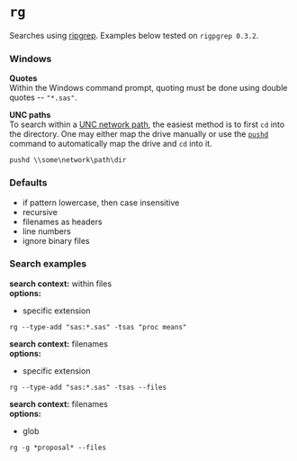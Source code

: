 # `rg`

Searches using [ripgrep](https://github.com/BurntSushi/ripgrep).  Examples below tested on `rigpgrep 0.3.2`.

### Windows
**Quotes**<br>
Within the Windows command prompt, quoting must be done using double quotes -- `"*.sas"`.

**UNC paths**<br>
To search within a [UNC network path](https://en.wikipedia.org/wiki/Path_(computing)#MS-DOS.2FMicrosoft_Windows_style), the easiest method is to first `cd` into the directory.  One may either map the drive manually or use the [`pushd`](http://superuser.com/a/399885) command to automatically map the drive and `cd` into it.

```
pushd \\some\network\path\dir
```

### Defaults
* if pattern lowercase, then case insensitive
* recursive
* filenames as headers
* line numbers
* ignore binary files

### Search examples

**search context:** within files<br>
**options:**<br>
* specific extension

```
rg --type-add "sas:*.sas" -tsas "proc means"
```

**search context:** filenames<br>
**options:**<br>
* specific extension

```
rg --type-add "sas:*.sas" -tsas --files
```

**search context:** filenames<br>
**options:**<br>
* glob

```
rg -g *proposal* --files
```
